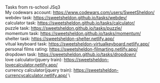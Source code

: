 Tasks from rs-school JSq3\
My codewars account: https://www.codewars.com/users/SweetSheldon/ \
webdev task: https://sweetsheldon.github.io/tasks/webdev/ \
calculator task: https://sweetsheldon.github.io/tasks/calculator/ \
puzzle task: https://sweetsheldon.github.io/tasks/puzzle/ \
momentum task: https://sweetsheldon.github.io/tasks/momentum/ \
shelter task: https://sweetsheldon-shelter.netlify.app/ \
vitual keyboard task: https://sweetsheldon-virtualkeyboard.netlify.app/ \
personal films rating: https://sweetsheldon-filmarting.netlify.app/ \
dropdown task: https://sweetsheldon.github.io/tasks/dropdown/ \
love calculator(jquery train): https://sweetsheldon-lovecalculator.netlify.app/  \
currency calculator(jquery train): https://sweetsheldon-currencycalculator.netlify.app/  \
